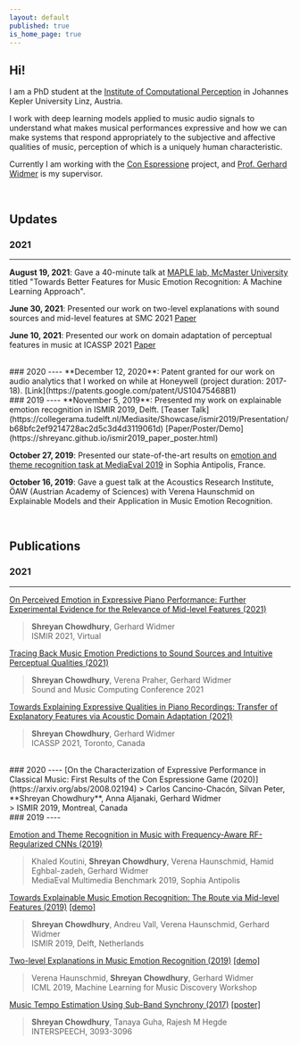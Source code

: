 ```yaml
---
layout: default
published: true
is_home_page: true
---
```

## Hi!

I am a PhD student at the [Institute of Computational Perception](https://www.jku.at/en/institute-of-computational-perception/) in Johannes Kepler University Linz, Austria.

I work with deep learning models applied to music audio signals to understand what makes musical performances expressive and how we can make systems that respond appropriately to the subjective and affective qualities of music, perception of which is a uniquely human characteristic.

Currently I am working with the [Con Espressione](https://www.jku.at/en/institute-of-computational-perception/research/projects/con-espressione/) project, and [Prof. Gerhard Widmer](https://www.jku.at/en/institute-of-computational-perception/about-us/people/gerhard-widmer/) is my supervisor.

<br>

<!--<ul class="downloads">
  <li><a href="#Publications"><strong>Publications</strong></a></li>
  <li><a href="#"><strong>About Me</strong></a></li>
 </ul>
 
<br><br>-->
## Updates
### 2021
----
**August 19, 2021**: Gave a 40-minute talk at [MAPLE lab, McMaster University](https://maplelab.net/) titled "Towards Better Features for Music Emotion Recognition: A Machine Learning Approach".

**June 30, 2021**: Presented our work on two-level explanations with sound sources and mid-level features at SMC 2021 [Paper](https://arxiv.org/abs/2106.07787)

**June 10, 2021**: Presented our work on domain adaptation of perceptual features in music at ICASSP 2021 [Paper](https://arxiv.org/abs/2102.13479)

<br>
### 2020
----
**December 12, 2020**: Patent granted for our work on audio analytics that I worked on while at Honeywell (project duration: 2017-18). [Link](https://patents.google.com/patent/US10475468B1)

<br>
### 2019
----
**November 5, 2019**: Presented my work on explainable emotion recognition in ISMIR 2019, Delft. [Teaser Talk](https://collegerama.tudelft.nl/Mediasite/Showcase/ismir2019/Presentation/b68bfc2ef9214728ac2d5c3d4d3119061d) [Paper/Poster/Demo](https://shreyanc.github.io/ismir2019_paper_poster.html)

**October 27, 2019**: Presented our state-of-the-art results on [emotion and theme recognition task at MediaEval 2019](https://multimediaeval.github.io/2019-Emotion-and-Theme-Recognition-in-Music-Task/) in Sophia Antipolis, France.

**October 16, 2019**: Gave a guest talk at the Acoustics Research Institute, ÖAW (Austrian Academy of Sciences) with Verena Haunschmid on Explainable Models and their Application in Music Emotion Recognition.

<br>

## Publications
### 2021
----
[On Perceived Emotion in Expressive Piano Performance: Further Experimental Evidence for the Relevance of Mid-level Features (2021)](https://arxiv.org/abs/2107.13231)
> **Shreyan Chowdhury**, Gerhard Widmer<br>
> ISMIR 2021, Virtual

[Tracing Back Music Emotion Predictions to Sound Sources and Intuitive Perceptual Qualities (2021)](https://arxiv.org/abs/2106.07787)
> **Shreyan Chowdhury**, Verena Praher, Gerhard Widmer<br>
> Sound and Music Computing Conference 2021

[Towards Explaining Expressive Qualities in Piano Recordings: Transfer of Explanatory Features via Acoustic Domain Adaptation (2021)](https://arxiv.org/abs/2102.13479)
> **Shreyan Chowdhury**, Gerhard Widmer<br>
> ICASSP 2021, Toronto, Canada

<br>
### 2020
----
[On the Characterization of Expressive Performance in Classical Music: First Results of the Con Espressione Game (2020)](https://arxiv.org/abs/2008.02194)
> Carlos Cancino-Chacón, Silvan Peter, **Shreyan Chowdhury**, Anna Aljanaki, Gerhard Widmer<br>
> ISMIR 2019, Montreal, Canada

<br>
### 2019
----

[Emotion and Theme Recognition in Music with Frequency-Aware RF-Regularized CNNs (2019)](https://www.jku.at/fileadmin/gruppen/173/Research/Emotion_in_Music_with_Frequency-Aware_RF-Regularized_CNNs_Koutini.pdf)
> Khaled Koutini, **Shreyan Chowdhury**, Verena Haunschmid, Hamid Eghbal-zadeh, Gerhard Widmer<br>
> MediaEval Multimedia Benchmark 2019, Sophia Antipolis

[Towards Explainable Music Emotion Recognition: The Route via Mid-level Features (2019)](https://arxiv.org/abs/1907.03572) [[demo]](https://shreyanc.github.io/ismir_example.html)
>**Shreyan Chowdhury**, Andreu Vall, Verena Haunschmid, Gerhard Widmer<br>
>ISMIR 2019, Delft, Netherlands

[Two-level Explanations in Music Emotion Recognition (2019)](https://arxiv.org/abs/1905.11760) [[demo]](https://shreyanc.github.io/ICML_example.html)
>Verena Haunschmid, **Shreyan Chowdhury**, Gerhard Widmer<br>
>ICML 2019, Machine Learning for Music Discovery Workshop

[Music Tempo Estimation Using Sub-Band Synchrony (2017)](https://www.isca-speech.org/archive/Interspeech_2017/pdfs/1000.PDF) [[poster]](http://tanayag.com/Pub_files/chowdhury_ISposter.pdf)
>**Shreyan Chowdhury**, Tanaya Guha, Rajesh M Hegde<br>
>INTERSPEECH, 3093-3096
